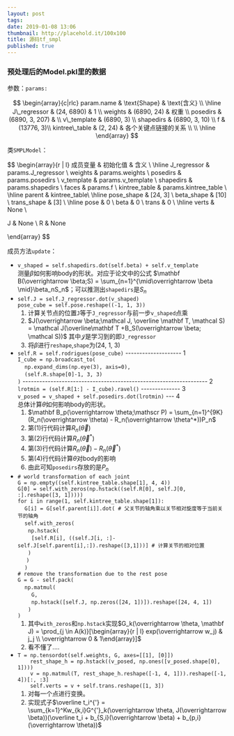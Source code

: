 ```yaml
---
layout: post
tags: 
date: 2019-01-08 13:06
thumbnail: http://placehold.it/100x100
title: 源码tf_smpl
published: true
---
```



### 预处理后的Model.pkl里的数据


参数：`params:`

$$
\begin{array}{c|rlc}
param.name & \text{Shape} & \text{含义}  \\
\hline
J\_regressor & (24, 6890) & 1  \\ 
weights & (6890, 24) & 权重 \\
posedirs & (6890, 3, 207) &  \\
v\_template & (6890, 3) \\
shapedirs & (6890, 3, 10) \\
f & (13776, 3)\\
kintree\_table & (2, 24) & 各个关键点链接的关系 \\
\\
\hline
\end{array}
$$


类`SMPLModel`：

$$
\begin{array}{r | l}
成员变量 & 初始化值 & 含义 \\
\hline
J\_regressor & params.J\_regressor \\
weights & params.weights \\
posedirs & params.posedirs \\
v\_template & params.v\_template \\
shapedirs & params.shapedirs \\
faces & params.f \\
kintree\_table & params.kintree\_table \\
\hline
parent & kintree\_table\\
\hline
pose\_shape & [24, 3] \\
beta\_shape & [10] \\
trans\_shape & [3] \\
\hline
pose & 0 \\
beta & 0 \\
trans & 0 \\
\hline
verts & None \\

J & None \\
R & None

\end{array}
$$


成员方法`update`：
- `v_shaped = self.shapedirs.dot(self.beta) + self.v_template`<br>
     测量$\beta$如何影响body的形状。对应于论文中的公式 $\mathbf B(\overrightarrow \beta;S) = \sum_{n=1}^{\mid\overrightarrow \beta \mid}\beta_nS_n$；可以推测出`shapedirs`是$S_n$
- `self.J = self.J_regressor.dot(v_shaped)`<br>
  `pose_cube = self.pose.reshape((-1, 1, 3))`<br>
    1. 计算关节点的位置`J`等于`J_regressor`与前一步`v_shaped`点乘
    2. $J(\overrightarrow \beta;\mathcal J, \overline \mathbf T, \mathcal S) = \mathcal J(\overline\mathbf T +B_S(\overrightarrow \beta; \mathcal S))$
    其中$\mathcal J$是学习到的即`J_regressor`
    3. 将$\beta$进行`reshape`,`shape`为(24, 1, 3)
- `self.R = self.rodrigues(pose_cube)` -------------------- 1<br>
  `I_cube = np.broadcast_to(`<br>
      &nbsp;&nbsp;&nbsp;&nbsp;`np.expand_dims(np.eye(3), axis=0),`<br>
      &nbsp;&nbsp;&nbsp;&nbsp;`(self.R.shape[0]-1, 3, 3)`<br>
    `)` ------------------------------------------------------------------ 2<br>
    `lrotmin = (self.R[1:] - I_cube).ravel()` -------------- 3<br>
`v_posed = v_shaped + self.posedirs.dot(lrotmin)` --- 4<br>
    总体计算$\theta$如何影响body的形状。<br>
    1. $\mathbf B_p(\overrightarrow \theta;\mathscr P) = \sum_{n=1}^{9K}(R_n(\overrightarrow \theta) - R_n(\overrightarrow \theta^*))P_n$
    2. 第(1)行代码计算$R_n(\overrightarrow \theta)$
    3. 第(2)行代码计算$R_n(\overrightarrow \theta^*)$
    4. 第(3)行代码计算$R_n(\overrightarrow \theta) - R_n(\overrightarrow \theta^*)$
    5. 第(4)行代码计算$\theta$对body的影响
    6. 由此可知`posedirs`存放的是$P_n$
- `# world transformation of each joint`<br>
  `G = np.empty((self.kintree_table.shape[1], 4, 4))`<br>
  `G[0] = self.with_zeros(np.hstack((self.R[0], self.J[0, :].reshape([3, 1]))))`<br>
  `for i in range(1, self.kintree_table.shape[1]):`<br>
&nbsp;&nbsp;&nbsp;&nbsp;`G[i] = G[self.parent[i]].dot( # 父关节的轴角乘以关节相对旋度等于当前关节的轴角`<br>
&nbsp;&nbsp;&nbsp;&nbsp;`self.with_zeros(`<br>
&nbsp;&nbsp;&nbsp;&nbsp;&nbsp;&nbsp;`np.hstack(`<br>
&nbsp;&nbsp;&nbsp;&nbsp;&nbsp;&nbsp;&nbsp;&nbsp;`[self.R[i], ((self.J[i, :]-self.J[self.parent[i],:]).reshape([3,1]))] # 计算关节的相对位置`<br>
&nbsp;&nbsp;&nbsp;&nbsp;&nbsp;&nbsp;`)`<br>
&nbsp;&nbsp;&nbsp;&nbsp;&nbsp;`)`<br>
&nbsp;&nbsp;&nbsp;&nbsp;`)`<br>
    `# remove the transformation due to the rest pose`<br>
`G = G - self.pack(`<br>
&nbsp;&nbsp;&nbsp;&nbsp;`np.matmul(`<br>
&nbsp;&nbsp;&nbsp;&nbsp;&nbsp;&nbsp;&nbsp;&nbsp;`G,`<br>
&nbsp;&nbsp;&nbsp;&nbsp;&nbsp;&nbsp;&nbsp;&nbsp;`np.hstack([self.J, np.zeros([24, 1])]).reshape([24, 4, 1])`<br>
&nbsp;&nbsp;&nbsp;&nbsp;&nbsp;&nbsp;`)`<br>
      `)`<br>
    1. 其中`with_zeros`和`np.hstack`实现$G_k(\overrightarrow \theta, \mathbf J) = \prod_{j \in A(k)}[\begin{array}{r | l} exp(\overrightarrow w_j) & j_j \\ \overrightarrow 0 & 1\end{array}]$
    2. 看不懂了....
- `T = np.tensordot(self.weights, G, axes=[[1], [0]])`<br>
`    rest_shape_h = np.hstack((v_posed, np.ones([v_posed.shape[0], 1])))`<br>
`    v = np.matmul(T, rest_shape_h.reshape([-1, 4, 1])).reshape([-1, 4])[:, :3]`<br>
`    self.verts = v + self.trans.reshape([1, 3])`<br>
    1. 对每一个点进行变换。
    2. 实现式子$\overline t_i^{'} = \sum_{k=1}^Kw_{k,i}G^{'}_k(\overrightarrow \theta, J(\overrightarrow \beta))(\overline t_i + b_{S,i}(\overrightarrow \beta) + b_{p,i}(\overrightarrow \theta))$
    


    